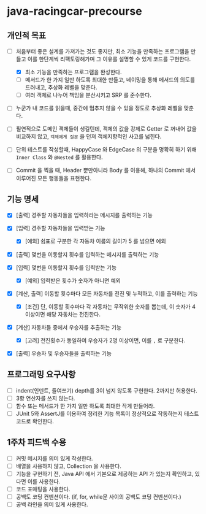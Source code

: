 # java-racingcar-precourse

## 개인적 목표

- [ ] 처음부터 좋은 설계를 가져가는 것도 좋지만, 최소 기능을 만족하는 프로그램을 만들고 이를 한단계씩 리팩토링해가며 그 이유를 설명할 수 있게 코드를 구현한다.

    - [x] 최소 기능을 만족하는 프로그램을 완성한다.
    - [ ] 메서드가 한 가지 일만 하도록 최대한 만들고, 네이밍을 통해 메서드의 의도를 드러내고, 추상화 레벨을 맞춘다.
    - [ ] 여러 객체로 나누어 책임을 분산시키고 SRP 를 준수한다.

- [ ] 누군가 내 코드를 읽을때, 중간에 멈추지 않을 수 있을 정도로 추상화 레벨을 맞춘다.
- [ ] 필연적으로 도메인 객체들이 생길텐데, 객체의 값을 강제로 Getter 로 꺼내어 값을 비교하지 않고, `객체에게 질문` 을 던져 객체지향적인 사고를 넓힌다.
- [ ] 단위 테스트를 작성할때, HappyCase 와 EdgeCase 의 구분을 명확히 하기 위해 `Inner Class` 와 `@Nested` 를 활용한다.
- [ ] Commit 을 찍을 때, Header 뿐만아니라 Body 를 이용해, 하나의 Commit 에서 이루어진 모든 행동들을 표현한다.

## 기능 명세

- [x] [출력] 경주할 자동차들을 입력하라는 메시지를 출력하는 기능

- [x] [입력] 경주할 자동차들을 입력받는 기능

    - [x] [예외] 쉼표로 구분한 각 자동차 이름의 길이가 5 를 넘으면 예외

- [x] [출력] 몇번을 이동할지 횟수를 입력하는 메시지를 출력하는 기능

- [x] [입력] 몇번을 이동할지 횟수를 입력받는 기능

    - [x] [예외] 입력받은 횟수가 숫자가 아니면 예외

- [x] [계산, 출력] 이동할 횟수마다 모든 자동차를 전진 및 누적하고, 이를 출력하는 기능

    - [x] [조건] 단, 이동할 횟수마다 각 자동차는 무작위한 숫자를 뽑는데, 이 숫자가 4 이상이면 해당 자동차는 전진한다.

- [x] [계산] 자동차들 중에서 우승자를 추출하는 기능

    - [x] [고려] 전진횟수가 동일하여 우승자가 2명 이상이면, 이를 `,` 로 구분한다.

- [x] [출력] 우승자 및 우승자들을 출력하는 기능

## 프로그래밍 요구사항

- [ ] indent(인덴트, 들여쓰기) depth를 3이 넘지 않도록 구현한다. 2까지만 허용한다.
- [ ] 3항 연산자를 쓰지 않는다.
- [ ] 함수 또는 메서드가 한 가지 일만 하도록 최대한 작게 만들어라.
- [ ] JUnit 5와 AssertJ를 이용하여 정리한 기능 목록이 정상적으로 작동하는지 테스트 코드로 확인한다.

## 1주차 피드백 수용

- [ ] 커밋 메시지를 의미 있게 작성한다.
- [ ] 배열을 사용하지 않고, Collection 을 사용한다.
- [ ] 기능을 구현하기 전, Java API 에서 기본으로 제공하는 API 가 있는지 확인하고, 있다면 이를 사용한다.
- [ ] 코드 포매팅을 사용한다.
- [ ] 공백도 코딩 컨벤션이다. (if, for, while문 사이의 공백도 코딩 컨벤션이다.)
- [ ] 공백 라인을 의미 있게 사용한다.
